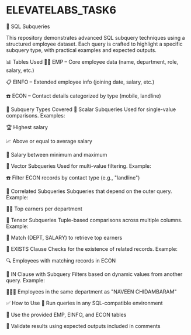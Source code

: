# ELEVATELABS_TASK6
🚀 SQL Subqueries 

This repository demonstrates advanced SQL subquery techniques using a structured employee dataset. Each query is crafted to highlight a specific subquery type, with practical examples and expected outputs.

📊 Tables Used
🧑‍💼 EMP – Core employee data (name, department, role, salary, etc.)

📋 EINFO – Extended employee info (joining date, salary, etc.)

☎️ ECON – Contact details categorized by type (mobile, landline)

🧠 Subquery Types Covered
🔹 Scalar Subqueries
Used for single-value comparisons. Examples:

🏆 Highest salary

📈 Above or equal to average salary

🎯 Salary between minimum and maximum

🔹 Vector Subqueries
Used for multi-value filtering. Example:

☎️ Filter ECON records by contact type (e.g., "landline")

🔹 Correlated Subqueries
Subqueries that depend on the outer query. Example:

🧑‍💼 Top earners per department

🔹 Tensor Subqueries
Tuple-based comparisons across multiple columns. Example:

🧮 Match (DEPT, SALARY) to retrieve top earners

🔹 EXISTS Clause
Checks for the existence of related records. Example:

🔍 Employees with matching records in ECON

🔹 IN Clause with Subquery
Filters based on dynamic values from another query. Example:

🧑‍🤝‍🧑 Employees in the same department as "NAVEEN CHIDAMBARAM"

✅ How to Use
🧪 Run queries in any SQL-compatible environment

📂 Use the provided EMP, EINFO, and ECON tables

🔎 Validate results using expected outputs included in comments
